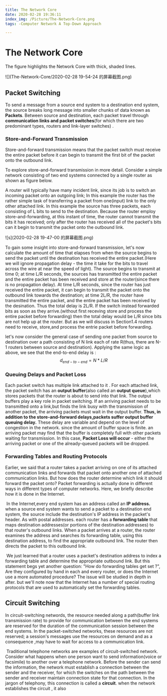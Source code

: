```yaml
---
title: The Network Core
date: 2020-02-28 19:36:11
index_img: /Picture/The-Network-Core.png
tags: -Computer Network A Top-Down Approach

---
```


# The Network Core

The figure highlights the Network Core with thick, shaded lines.

![](The-Network-Core/2020-02-28 19-54-24 的屏幕截图.png)

## Packet Switching

To send a message from a source end system to a destination end system, the source breaks long message into smaller chunks of data known as **Packets**. Between source and destination, each packet travel through **communication links and packet switches**(for which there are two predominant types, routers and link-layer switches) .

### Store-and-Forward Transmission

Store-and-forward transmission means that the packet switch must receive the entire packet before it can begin to transmit the first bit of the packet onto the outbound link. 

To explore store-and-forward transmission in more detail. Consider a simple network consisting of two end systems connected by a single router as shown as figure below.

A router will typically have many incident link, since its job is to switch an incoming packet onto an outgoing link;  In this example the router has the rather simple task of transferring a packet from one(input) link to the only other attached link. In this example the source has three packets, each consisting of L bits to send to the destination. Because the router employ store-and-forwarding, at this instant of time, the router cannot transmit the bits it has received; only after the router has received all of the packet's bits can it begin to transmit the packet onto the outbound link.

![s](2020-02-28 19-47-00 的屏幕截图.png)

To gain some insight into store-and-forward transmission, let's now calculate the amount of time that elapses from when the source begins to send the packet until the destination has received the entire packet.(Here we will ignore propagation delay - the time it take for the bits to travel across the wire at near the speed of light). The source begins to transmit at time 0; at time L/R seconds, the sources has transmitted the entire packet and the entire packet has been received and store at the router(since there is no propagation delay). At time L/R seconds, since the router  has just received the entire packet, it can begin to transmit the packet onto the outbound link towards the destination; at time 2L/R, the router have transmitted the entire packet, and the entire packet has been received by the desination. Thus the total delay is 2L/R. If the switch instead forwarded bits as soon as they arrive.(without first receving store and process the entire packet before forwarding) then the total delay would be L/R since bits are not help up at the router. But as we will discuss in Section1.4 routers need to receive, store,and process the entrie packet before forwarding.

let's now consider the general case of sending one packet from source to destination over a path consisting of N link each of rate R(thus, there are N-1 routers between source and destination). Applying the same logic as above, we see that the end-to-end delay is :
$$
d_ {end-to-end}= N*L/R
$$

### Queuing Delays and Packet Loss

Each packet switch has multiple link attached to it . For each attached link, the packet switch has an **output buffer**(also called an **output queue**),which stores packets that the router is about to send into that link. The output buffers play a key role in packet switching. If an arriving packet needs to be transmitted onto a link,but finds the link busy with the transmission of another packet, the arriving packets must wait in the output buffer. **Thus, in addition to the store-and-forward delays,packets suffer output buffer queuing delay.** These delay are variable and depend on the level of congestion in the network. since the amount of buffer space is finite. an arriving packet may find that the buffer is completely full with other packets waiting for transmission. In this case, **Packet Loss will occur** - either the arriving packet or one of the already-queued packets will be dropped.

### Forwarding Tables and Routing Protocols

Earlier, we said that a router takes a packet arriving on one of its attached communication links and forwards that packet onto another one of attached communication links. But how does the router determine which link it should forward the packet onto? Packet forwarding is actually done in different ways in different types of computer networks. Here, we briefly describe how it is done in the Internet.

​	In the Internet,every end system has an address called an **IP address.** when a source end system wants to send a packet to a destination end system, the source include the destination's IP address in the packet's header. As with postal addresses. each router has a **forwarding table** that maps destination addresses(or portions of the destination addresses) to that router's outbound links. When a packet arrives at a router, the router examines the address and searches its forwarding table, using this destination address, to find the appropriate outbound link. The router then directs the packet to this outbound link.

​	We just learned that a router uses a packet's destination address to index a forwarding table and determine the appropriate outbound link. But this statement begs yet another question: "How do forwarding tables get set ?", Are they configured by hand in each and every router, or does the Internet use a more automated procedure? The issue will be studied in depth in after. but we'll note now that the Internet has a number of special routing protocols that are used to automatically set the forwarding tables.

## Circuit Switching

In circuit-switching networds, the resource needed along a path(buffer link transmission rate) to provide for communication between the end systems are  reserved for the duration of the communication session between the end systems. In the packet-switched networks, these resources are not reserved; a session's messages use the resources on demand and as a consequence ,may have to wait for access to a  communication link.

​	Traditional telephone networks are examples of circuit-switched network. Consider what happens when one person want to send information(voice or facsimile) to another over a telephone network. Before the sender can send the information, the network must establish a connection between the sender and the receiver, for which the switches on the path between the sender and receiver maintain connection state for that connection.  In the jargon of telephony, this connection is called a **circuit**. when the network establishes the circuit , it also 
